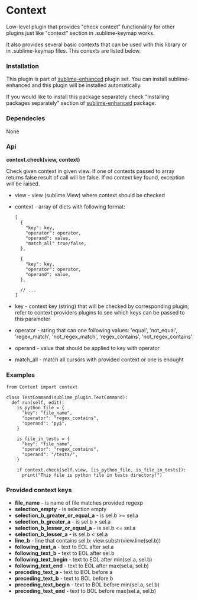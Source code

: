 # Context

Low-level plugin that provides "check context" functionality for other plugins
just like "context" section in .sublime-keymap works.

It also provides several basic contexts that can be used with this library or
in .sublime-keymap files. This conexts are listed below.


### Installation

This plugin is part of [sublime-enhanced](http://github.com/shagabutdinov/sublime-enhanced)
plugin set. You can install sublime-enhanced and this plugin will be installed
automatically.

If you would like to install this package separately check "Installing packages
separately" section of [sublime-enhanced](http://github.com/shagabutdinov/sublime-enhanced)
package.


### Dependecies

None


### Api

  **context.check(view, context)**

  Check given context in given view. If one of
  contexts passed to array returns false result of call will be false. If no
  context key found, exception will be raised.

  - view - view (sublime.View) where context should be checked

  - context - array of dicts with following format:
    ```
    [
      {
        "key": key,
        "operator": operator,
        "operand": value,
        "match_all" true/false,
      },

      {
        "key": key,
        "operator": operator,
        "operand": value,
      },

      // ...
    ]
    ```

  - key - context key (string) that will be checked by corresponding plugin;
    refer to context providers plugins to see which keys can be passed to
    this parameter

  - operator - string that can one following values: 'equal', 'not_equal',
    'regex_match', 'not_regex_match', 'regex_contains', 'not_regex_contains'

  - operand - value that should be applied to key with operator

  - match_all - match all cursors with provided context or one is enought


### Examples

    from Context import context

    class TestCommand(sublime_plugin.TextCommand):
      def run(self, edit):
        is_python_file = {
          "key": "file_name",
          "operator": "regex_contains",
          "operand": "py$",
        }

        is_file_in_tests = {
          "key": "file_name",
          "operator": "regex_contains",
          "operand": "/tests/",
        }

        if context.check(self.view, [is_python_file, is_file_in_tests]):
          print("This file is python file in tests directory!")


### Provided context keys

- **file_name** - is name of file matches provided regexp
- **selection_empty** - is selection empty
- **selection_b_greater_or_equal_a** - is sel.b >= sel.a
- **selection_b_greater_a** - is sel.b > sel.a
- **selection_b_lesser_or_equal_a** - is sel.b <= sel.a
- **selection_b_lesser_a** - is sel.b < sel.a
- **line_b** - line that contains sel.b: view.substr(view.line(sel.b))
- **following_text_a** - text to EOL after sel.a
- **following_text_b** - text to EOL after sel.b
- **following_text_begin** - text to EOL after min(sel.a, sel.b)
- **following_text_end** - text to EOL after max(sel.a, sel.b)
- **preceding_text_a** - text to BOL before a
- **preceding_text_b** - text to BOL before b
- **preceding_text_begin** - text to BOL before min(sel.a, sel.b)
- **preceding_text_end** - text to BOL before max(sel.a, sel.b)